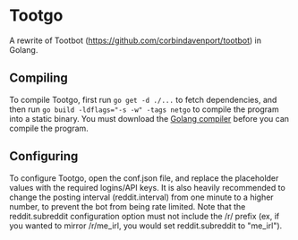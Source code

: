 # Tootgo
A rewrite of Tootbot (https://github.com/corbindavenport/tootbot) in Golang.

## Compiling
To compile Tootgo, first run `go get -d ./...` to fetch dependencies, and then run `go build -ldflags="-s -w" -tags netgo` to compile the program into a static binary. You must download the [Golang compiler](https://dl.google.com/go/go1.10.3.darwin-amd64.pkg) before you can compile the program.

## Configuring
To configure Tootgo, open the conf.json file, and replace the placeholder values with the required logins/API keys. It is also heavily recommended to change the posting interval (reddit.interval) from one minute to a higher number, to prevent the bot from being rate limited.
Note that the reddit.subreddit configuration option must not include the /r/ prefix (ex, if you wanted to mirror /r/me_irl, you would set reddit.subreddit to "me_irl").
